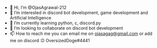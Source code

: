 - 👋 Hi, I’m @OjasAgrawal-212
- 👀 I’m interested in discord bot development, game development and Artificial Intelligence
- 🌱 I’m currently learning python, c, discord.py
- 💞️ I’m looking to collaborate on discord bot development
- 📫 How to reach me you can email me on ojasagag@gmail.com or add me on discord :D OversizedDoge#4441

<!---
OjasAgrawal-212/OjasAgrawal-212 is a ✨ special ✨ repository because its `README.md` (this file) appears on your GitHub profile.
You can click the Preview link to take a look at your changes.
--->

